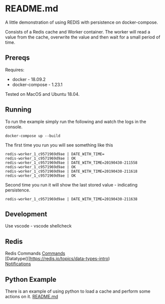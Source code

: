 # README.md
A little demonstration of using REDIS with persistence on docker-compose.  

Consists of a Redis cache and Worker container.  The worker will read a value from the cache, overwrite the value and then wait for a small period of time. 

## Prereqs 
Requires:
* docker - 18.09.2
* docker-compose - 1.23.1

Tested on MacOS and Ubuntu 18.04.

## Running
To run the example simply run the following and watch the logs in the console.  

```
docker-compose up --build
```

The first time you run you will see something like this 

```
redis-worker_1_c9571969d9ae | DATE_WITH_TIME=
redis-worker_1_c9571969d9ae | OK
redis-worker_1_c9571969d9ae | DATE_WITH_TIME=20190430-211558
redis-worker_1_c9571969d9ae | OK
redis-worker_1_c9571969d9ae | DATE_WITH_TIME=20190430-211618
redis-worker_1_c9571969d9ae | OK
```

Second time you run it will show the last stored value - indicating persistence. 

```
redis-worker_1_c9571969d9ae | DATE_WITH_TIME=20190430-211638
```

## Development
Use vscode - 
vscode
shellcheck

## Redis
Redis Commands
[Commands](https://redis.io/commands)  
[Datatype()]https://redis.io/topics/data-types-intro)  
[Notifications](https://redis.io/topics/notifications)  
  

## Python Example
There is an example of using python to load a cache and perform some actions on it. [README.md](./pyworker/README.md)

